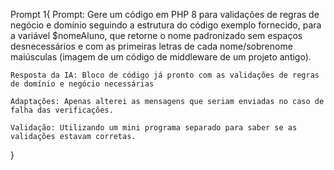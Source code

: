 Prompt 1{
    Prompt: Gere um código em PHP 8 para validações de regras de negócio e domínio seguindo a estrutura do código exemplo fornecido, para a variável $nomeAluno, que retorne o nome padronizado sem espaços desnecessários e com as primeiras letras de cada nome/sobrenome maiúsculas (imagem de um código de middleware de um projeto antigo).

    Resposta da IA: Bloco de código já pronto com as validações de regras de domínio e negócio necessárias

    Adaptações: Apenas alterei as mensagens que seriam enviadas no caso de falha das verificações.

    Validação: Utilizando um mini programa separado para saber se as validações estavam corretas.
}